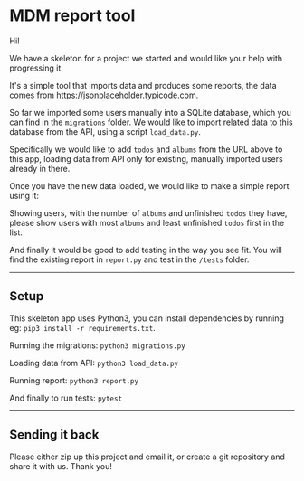 # MDM report tool
 
Hi!
 
We have a skeleton for a project we started and would like your help with progressing it.
 
It's a simple tool that imports data and produces some reports,
the data comes from https://jsonplaceholder.typicode.com.
 
So far we imported some users manually into a SQLite database, which you can find in the `migrations` folder.
We would like to import related data to this database from the API, using a script `load_data.py`.
 
Specifically we would like to add `todos` and `albums` from the URL above to this app,
loading data from API only for existing, manually imported users already in there.
 
Once you have the new data loaded, we would like to make a simple report using it:
 
Showing users, with the number of `albums` and unfinished `todos` they have,
please show users with most `albums` and least unfinished `todos` first in the list.
 
And finally it would be good to add testing in the way you see fit.
You will find the existing report in `report.py` and test in the `/tests` folder.
 
 
---
## Setup
 
This skeleton app uses Python3, you can install dependencies by running eg: `pip3 install -r requirements.txt`.
 
Running the migrations: `python3 migrations.py`
 
Loading data from API: `python3 load_data.py`
 
Running report: `python3 report.py`
 
And finally to run tests: `pytest`
 
---
## Sending it back
 
Please either zip up this project and email it, or create a git repository and share it with us.
Thank you!